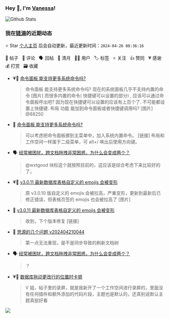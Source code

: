 ### Hey 👋, I'm [Vanessa](http://vanessa.b3log.org/)!

![Github Stats](https://github-readme-stats.vercel.app/api?username=Vanessa219&show_icons=true)

<!--events start -->

### 我在[链滴](https://ld246.com)的近期动态

⭐️ Star [个人主页](https://github.com/Vanessa219/Vanessa219) 后会自动更新，最近更新时间：`2024-04-26 08:36:16`

📝 帖子 &nbsp; 💬 评论 &nbsp; 🗣 回帖 &nbsp; 🌙 清月 &nbsp; 👨‍💻 用户 &nbsp; 🏷️ 标签 &nbsp; ⭐️ 关注 &nbsp; 👍 赞同 &nbsp; 💗 感谢 &nbsp; 💰 打赏 &nbsp; 🗃 收藏

* 💗📝 [命令面板 能支持更多系统命令吗?](https://ld246.com/article/1713955768567)

  > 命令面板 能支持更多系统命令吗? 现在的系统面板几乎不支持内置的命令 [图片] 而很多内置的命令( 快捷键可以设置的部分) , 应该可以通过命令面板呼出吧? 因为现在快捷键可以设置的应该有上百个了. 不可能都设置上快捷键. 布局 功能 能加到命令面板或者快捷键调用吗? [图片] @88250
* 💬 [命令面板 能支持更多系统命令吗?](https://ld246.com/article/1713955768567/comment/1714011750178#comments)

  > 可以考虑把命令面板挪到主菜单中，加入系统内置命令。 [链接] 布局和工作空间一样属于二级菜单，可 alt+/ 唤出后使用方向键。
* 🗣 [经常被困扰，跨文档拖拽非常困惑，为什么会变成两个？](https://ld246.com/article/1713768540622/comment/1713786308671#comments)

  > @wxtgood 块标这个就按照目前的，这应该是综合考虑下来比较好的了。
* 💗📝 [v3.0.11 最新数据库表格自定义的 emojis 会被变形](https://ld246.com/article/1713879115000)

  > 原 v3.0.10 版自定义的 emojis 会被拉高，严重变形，更新到最新后已修正错误，但表格页签的 emojis 也会被拉高了 [图片]
* 💬 [v3.0.11 最新数据库表格自定义的 emojis 会被变形](https://ld246.com/article/1713879115000/comment/1713929230444#comments)

  > 收到，下个版本修复 [链接]
* 💬 [思源的几个问题 v202404210044](https://ld246.com/article/1713763756846/comment/1713837359063#comments)

  > 第一点无法重现，是不是同步导致的刷新文档树
* 🗣 [经常被困扰，跨文档拖拽非常困惑，为什么会变成两个？](https://ld246.com/article/1713768540622/comment/1713786308671#comments)

  > ？
* 💗💬 [数据库拖动更改行的位置时卡顿](https://ld246.com/article/1713541217115/comment/1713682324369#comments)

  > V 姐，帖子里的录屏，就是我新开了一个工作空间进行录屏的，里面没有任何插件和额外添加的代码片段，主题也是默认的，还真别说默认主题真挺好看


<!--events end -->

<a title="Hits" target="_blank" href="https://github.com/Vanessa219/Vanessa219"><img src="https://hits.b3log.org/Vanessa219/Vanessa219.svg"></a>
